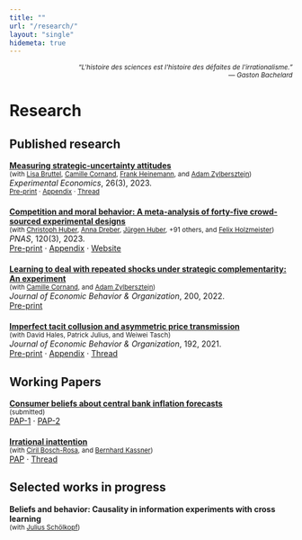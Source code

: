 ```yaml
---
title: ""
url: "/research/"
layout: "single"
hidemeta: true
---
```


<div style="text-align:right;"><em><small>“L'histoire des sciences est l'histoire des défaites de l'irrationalisme.”<br>— Gaston Bachelard </small></em></div>

# Research

## Published research

<div style="margin:0 0 1.25rem 0;">
<strong><a href="https://doi.org/10.1007/s10683-022-09779-2">Measuring strategic-uncertainty attitudes</a></strong><br>
<small>(with <a href="https://www.uni-potsdam.de/de/vwl-mwi/team/bruttel">Lisa Bruttel</a>, <a href="https://sites.google.com/view/camille-cornand/home">Camille Cornand</a>, <a href="https://www.tu.berlin/macroeconomics/team/prof-dr-frank-heinemann">Frank Heinemann</a>, and <a href="https://sites.google.com/site/zylbersztejn/">Adam Zylbersztejn</a>)</small><br>
<em>Experimental Economics</em>, 26(3), 2023.<br>
<small><a href="https://ideas.repec.org/p/pot/cepadp/54.html">Pre-print</a> · <a href="/appendices/S1386415723013303sup001.pdf">Appendix</a> · <a href="https://x.com/mvbulutay/status/1587421533890297858">Thread</a></small>
</div>

<div style="margin:0 0 1.25rem 0;">
<strong><a href="https://doi.org/10.1073/pnas.2215572120">Competition and moral behavior: A meta-analysis of forty-five crowd-sourced experimental designs</a></strong><br>
<small>(with <a href="https://chr-huber.com/">Christoph Huber</a>, <a href="https://sites.google.com/site/annadreber/">Anna Dreber</a>, <a href="https://www.uibk.ac.at/de/ibf/team/huberj/">Jürgen Huber</a>, +91 others, and <a href="https://www.uibk.ac.at/de/economics/mitarbeiterinnen/felix-holzmeister/">Felix Holzmeister</a>)</small><br>
<em>PNAS</em>, 120(3), 2023.<br>
<a href="https://ideas.repec.org/a/nas/journl/v120y2023pe2215572120.html">Pre-print</a> · <a href="/appendices/pnas.2215572120.sapp.pdf">Appendix</a> · <a href="https://manydesigns.online/">Website</a>
</div>

<div style="margin:0 0 1.25rem 0;">
<strong><a href="https://doi.org/10.1016/j.jebo.2020.05.023">Learning to deal with repeated shocks under strategic complementarity: An experiment</a></strong><br>
<small>(with <a href="https://sites.google.com/view/camille-cornand/home">Camille Cornand</a>, and <a href="https://sites.google.com/site/zylbersztejn/">Adam Zylbersztejn</a>)</small><br>
<em>Journal of Economic Behavior &amp; Organization</em>, 200, 2022.<br>
<a href="https://ideas.repec.org/p/hal/wpaper/halshs-02458140.html">Pre-print</a>
</div>

<div style="margin:0 0 1.25rem 0;">
<strong><a href="https://doi.org/10.1016/j.jebo.2021.10.018">Imperfect tacit collusion and asymmetric price transmission</a></strong><br>
<small>(with David Hales, Patrick Julius, and Weiwei Tasch)</small><br>
<em>Journal of Economic Behavior &amp; Organization</em>, 192, 2021.<br>
<a href="https://papers.ssrn.com/sol3/papers.cfm?abstract_id=3957606">Pre-print</a> · <a href="/appendices/1-s2.0-S0167268121004492-mmc1.pdf">Appendix</a> · <a href="https://link.to/threadD">Thread</a>
</div>

## Working Papers

<div style="margin:0 0 1.25rem 0;">
<strong><a href="https://papers.ssrn.com/sol3/papers.cfm?abstract_id=5149381">Consumer beliefs about central bank inflation forecasts</a></strong><br>
<small>(submitted)</small><br>
<a href="https://aspredicted.org/26t9n.pdf">PAP-1</a> · <a href="https://aspredicted.org/7px9k.pdf">PAP-2</a>
</div>

<div style="margin:0 0 1.25rem 0;">
<strong><a href="https://papers.ssrn.com/sol3/papers.cfm?abstract_id=5228810">Irrational inattention</a></strong><br>
<small>(with <a href="https://sites.google.com/site/cirilboschrosa/">Ciril Bosch-Rosa</a>, and <a href="http://bkassner.eu/">Bernhard Kassner</a>)</small><br>
<a href="https://aspredicted.org/59bm-mzhz.pdf">PAP</a> · <a href="https://bsky.app/profile/mvbulutay.bsky.social/post/3lnkrvxhotk24">Thread</a>
</div>

## Selected works in progress

<div style="margin:0 0 1.25rem 0;">
<strong>Beliefs and behavior: Causality in information experiments with cross learning</strong><br>
<small>(with <a href="https://julius-schoelkopf.com/">Julius Schölkopf</a>)</small>
</div>
